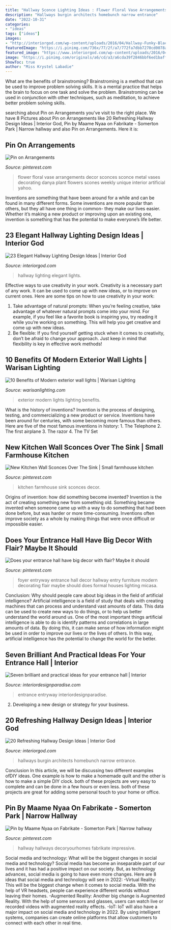 ```yaml
---
title: "Hallway Sconce Lighting Ideas : Flower Floral Vase Arrangements Decor Sconces Sconce Metal Vases Decorating Danya Plant Flowers Scones Weekly Unique Interior Artificial Yahoo"
description: "Hallways burgin architects homebunch narrow entrance"
date: "2022-10-31"
categories:
- "ideas"
tags: ["ideas"]
images:
- "http://interiorgod.com/wp-content/uploads/2016/04/Hallway-Funky-Black-Pendant-Lights-Arched-Doorways.jpeg"
featuredImage: "https://i.pinimg.com/736x/77/2f/a7/772fa7dbb7270cd0078ae30a437a5f37.jpg"
featured_image: "https://www.interiorgod.com/wp-content/uploads/2016/04/Hallway-Burgin-Lambert-Architects.jpg"
image: "https://i.pinimg.com/originals/a6/cd/a3/a6cda39f2846bbf6ed1baff36c1a5b8d.jpg"
ShowToc: true
author: "Miss Krystel Labadie"
---
```



What are the benefits of brainstroming?
Brainstroming is a method that can be used to improve problem solving skills. It is a mental practice that helps the brain to focus on one task and solve the problem. Brainstroming can be used in conjunction with other techniques, such as meditation, to achieve better problem solving skills.

	

		
searching about Pin on Arrangements you've visit to the right place. We have 8 Pictures about Pin on Arrangements like 20 Refreshing Hallway Design Ideas | Interior God, Pin by Maame Nyaa on Fabrikate - Somerton Park | Narrow hallway and also Pin on Arrangements. Here it is:
		
    
## Pin On Arrangements

<img loading=lazy src="https://i.pinimg.com/736x/77/2f/a7/772fa7dbb7270cd0078ae30a437a5f37.jpg" onerror="this.onerror=null;this.src='https://tse3.mm.bing.net/th?id=OIP.hUllDRJiixZ7a6GLb_JXJgHaJ3&amp;pid=15.1';" alt="Pin on Arrangements">

_Source: pinterest.com_

>flower floral vase arrangements decor sconces sconce metal vases decorating danya plant flowers scones weekly unique interior artificial yahoo. 

	

Inventions are something that have been around for a while and can be found in many different forms. Some inventions are more popular than others, but they all have one thing in common- they make our lives easier. Whether it’s making a new product or improving upon an existing one, invention is something that has the potential to make everyone’s life better.

    
## 23 Elegant Hallway Lighting Design Ideas | Interior God

<img loading=lazy src="http://interiorgod.com/wp-content/uploads/2016/04/Hallway-Funky-Black-Pendant-Lights-Arched-Doorways.jpeg" onerror="this.onerror=null;this.src='https://tse2.mm.bing.net/th?id=OIP.kRssg5vlHd91baz4-gelswHaJ4&amp;pid=15.1';" alt="23 Elegant Hallway Lighting Design Ideas | Interior God">

_Source: interiorgod.com_

>hallway lighting elegant lights. 

	

Effective ways to use creativity in your work.
Creativity is a necessary part of any work. It can be used to come up with new ideas, or to improve on current ones. Here are some tips on how to use creativity in your work: 
1. Take advantage of natural prompts: When you’re feeling creative, take advantage of whatever natural prompts come into your mind. For example, if you feel like a favorite book is inspiring you, try reading it while you’re working on something. This will help you get creative and come up with new ideas. 
2. Be flexible: If you find yourself getting stuck when it comes to creativity, don’t be afraid to change your approach. Just keep in mind that flexibility is key in effective work methods! 

    
## 10 Benefits Of Modern Exterior Wall Lights | Warisan Lighting

<img loading=lazy src="http://warisanlighting.com/wp-content/uploads/parser/modern-exterior-wall-lights-2.jpg" onerror="this.onerror=null;this.src='https://tse3.mm.bing.net/th?id=OIP.91tjzvF-eCFnv_F3OyuZQwHaE8&amp;pid=15.1';" alt="10 Benefits of Modern exterior wall lights | Warisan Lighting">

_Source: warisanlighting.com_

>exterior modern lights lighting benefits. 

	

What is the history of inventions?
Invention is the process of designing, testing, and commercializing a new product or service. Inventions have been around for centuries, with some becoming more famous than others. Here are five of the most famous inventions in history: 1. The Telephone 2. The first airplane 3. The razor 4. The TV Set 
    
## New Kitchen Wall Sconces Over The Sink | Small Farmhouse Kitchen

<img loading=lazy src="https://i.pinimg.com/736x/51/11/ca/5111ca11e3eaf9f6d4d7be752723054c.jpg" onerror="this.onerror=null;this.src='https://tse2.mm.bing.net/th?id=OIP.j4kud4wv4uqpRmFezVi6gwHaLH&amp;pid=15.1';" alt="New Kitchen Wall Sconces Over The Sink | Small farmhouse kitchen">

_Source: pinterest.com_

>kitchen farmhouse sink sconces decor. 

	

Origins of invention: how did something become invented?
Invention is the act of creating something new from something old. Something became invented when someone came up with a way to do something that had been done before, but was harder or more time-consuming. Inventions often improve society as a whole by making things that were once difficult or impossible easier.

    
## Does Your Entrance Hall Have Big Decor With Flair? Maybe It Should

<img loading=lazy src="https://i.pinimg.com/736x/9c/b3/ed/9cb3ede77e468f42412c1bde41bc5adb.jpg" onerror="this.onerror=null;this.src='https://tse1.mm.bing.net/th?id=OIP.SoZI2_T50BkbcAQJPjTJTQHaLG&amp;pid=15.1';" alt="Does your entrance hall have big decor with flair? Maybe it should">

_Source: pinterest.com_

>foyer entryway entrance hall decor hallway entry furniture modern decorating flair maybe should does formal houses lighting micasa. 

	

Conclusion: Why should people care about big ideas in the field of artificial intelligence?
Artificial intelligence is a field of study that deals with creating machines that can process and understand vast amounts of data. This data can be used to create new ways to do things, or to help us better understand the world around us. One of the most important things artificial intelligence is able to do is identify patterns and correlations in large amounts of data. By doing this, it can make sense of how information might be used in order to improve our lives or the lives of others. In this way, artificial intelligence has the potential to change the world for the better.

    
## Seven Brilliant And Practical Ideas For Your Entrance Hall | Interior

<img loading=lazy src="https://interiordesignparadise.com/wp-content/uploads/2016/12/Chandelier-in-entrance-hall.jpg" onerror="this.onerror=null;this.src='https://tse1.mm.bing.net/th?id=OIP.1_-hyUjca0oUmC2SG-AMmQHaLH&amp;pid=15.1';" alt="Seven brilliant and practical ideas for your entrance hall | Interior">

_Source: interiordesignparadise.com_

>entrance entryway interiordesignparadise. 

	

2. Developing a new design or strategy for your business.

    
## 20 Refreshing Hallway Design Ideas | Interior God

<img loading=lazy src="https://www.interiorgod.com/wp-content/uploads/2016/04/Hallway-Burgin-Lambert-Architects.jpg" onerror="this.onerror=null;this.src='https://tse3.mm.bing.net/th?id=OIP.i-me4KIQ1edLhi3mDB_NiQHaLc&amp;pid=15.1';" alt="20 Refreshing Hallway Design Ideas | Interior God">

_Source: interiorgod.com_

>hallways burgin architects homebunch narrow entrance. 

	

Conclusion
In this article, we will be discussing two different examples ofDIY ideas. One example is how to make a homemade quilt and the other is how to make a simple DIY clock. both of these projects are very easy to complete and can be done in a few hours or even less. both of these projects are great for adding some personal touch to your home or office.

    
## Pin By Maame Nyaa On Fabrikate - Somerton Park | Narrow Hallway

<img loading=lazy src="https://i.pinimg.com/originals/a6/cd/a3/a6cda39f2846bbf6ed1baff36c1a5b8d.jpg" onerror="this.onerror=null;this.src='https://tse3.mm.bing.net/th?id=OIP.LFvaXnMc2n2-e7F_442A7wHaLG&amp;pid=15.1';" alt="Pin by Maame Nyaa on Fabrikate - Somerton Park | Narrow hallway">

_Source: pinterest.com_

>hallway hallways decoryourhomes fabrikate impressive. 

	

Social media and technology: What will be the biggest changes in social media and technology?
Social media has become an inseparable part of our lives and it has had a positive impact on our society. But, as technology advances, social media is going to have even more changes. Here are 8 ideas that social media and technology will see in 2022: 
-Virtual Reality: This will be the biggest change when it comes to social media. With the help of VR headsets, people can experience different worlds without leaving their homes. 
-Augmented Reality: Another big change is Augmented Reality. With the help of some sensors and glasses, users can watch live or recorded videos with augmented reality effects. 
-IoT: IoT will also have a major impact on social media and technology in 2022. By using intelligent systems, companies can create online platforms that allow customers to connect with each other in real time.

